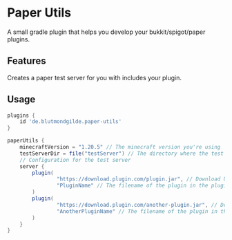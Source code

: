 # Paper Utils

A small gradle plugin that helps you develop your bukkit/spigot/paper plugins.

## Features

Creates a paper test server for you with includes your plugin.

## Usage

```groovy
plugins {
    id 'de.blutmondgilde.paper-utils'
}

paperUtils {
    minecraftVersion = "1.20.5" // The minecraft version you're using
    testServerDir = file("testServer") // The directory where the test server should be created
    // Configuration for the test server
    server {
        plugin(
                "https://download.plugin.com/plugin.jar", // Download URL for the plugin
                "PluginName" // The filename of the plugin in the plugins folder
        )
        plugin(
                "https://download.plugin.com/another-plugin.jar", // Download URL for the plugin
                "AnotherPluginName" // The filename of the plugin in the plugins folder
        )
    }
}
```